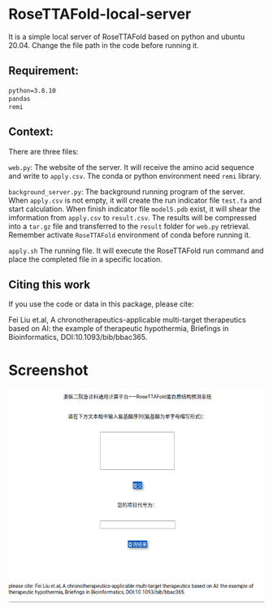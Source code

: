 # RoseTTAFold-local-server

It is a simple local server of RoseTTAFold based on python and ubuntu 20.04. Change the file path in the code before running it.


## Requirement:

```
python=3.8.10
pandas
remi
```

## Context:

There are three files:

`web.py`: The website of the server. It will receive the amino acid sequence and write to `apply.csv`. The conda or python environment need `remi` library.

`background_server.py`: The background running program of the server.  When `apply.csv` is not empty, it will create the run indicator file `test.fa` and start calculation. When finish indicator file `model5.pdb` exist, it will shear the imformation from `apply.csv` to `result.csv`. The results will be  compressed into a `tar.gz` file and transferred to the `result` folder for `web.py` retrieval. Remember activate `RoseTTAFold` environment of conda before running it.

`apply.sh` The running file. It will execute the RoseTTAFold run command and place the completed file in a specific location.

## Citing this work

If you use the code or data in this package, please cite:

Fei Liu et.al, A chronotherapeutics-applicable multi-target therapeutics based on AI: the example of therapeutic hypothermia, Briefings in Bioinformatics, DOI:10.1093/bib/bbac365.

# Screenshot

![Screenshot](Screenshot.png)

